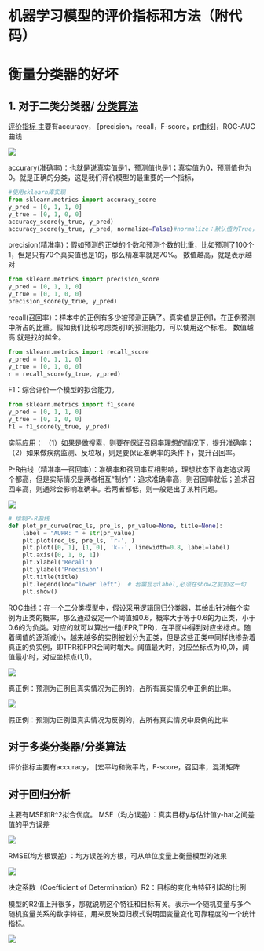 # 机器学习模型的评价指标和方法（附代码）

# 衡量分类器的好坏

## 1. 对于二类分类器/ [分类算法](https://so.csdn.net/so/search?q=%E5%88%86%E7%B1%BB%E7%AE%97%E6%B3%95&spm=1001.2101.3001.7020)

[评价指标 ](https://so.csdn.net/so/search?q=%E8%AF%84%E4%BB%B7%E6%8C%87%E6%A0%87&spm=1001.2101.3001.7020)主要有accuracy， [precision，recall，F-score，pr曲线]，ROC-AUC曲线

![](https://fjjwhjwd3p.feishu.cn/space/api/box/stream/download/asynccode/?code=ZTc3ZWYyNTU0M2Q0N2VmZTcxNzU4YzJmNzNkMGNjMGVfeWI1bTdNUUh0T1JySmtlbEFER2lHZjhhRjNmdm1xWElfVG9rZW46Ym94Y25JMndiaXM1Q3BhazNGNHRHMkVhb01wXzE2NjY2NjE3NDg6MTY2NjY2NTM0OF9WNA)

accurary(准确率)：也就是说真实值是1，预测值也是1；真实值为0，预测值也为0。就是正确的分类，这是我们评价模型的最重要的一个指标，

```Python
#使用sklearn库实现
from sklearn.metrics import accuracy_score
y_pred = [0, 1, 1, 0]
y_true = [0, 1, 0, 0]
accuracy_score(y_true, y_pred)
accuracy_score(y_true, y_pred, normalize=False)#normalize：默认值为True，返回正确分类的比例；如果为False，返回正确分类的样本数
```

precision(精准率)：假如预测的正类的个数和预测个数的比重，比如预测了100个1，但是只有70个真实值也是1的，那么精准率就是70%。 数值越高，就是表示越对

```Python
from sklearn.metrics import precision_score
y_pred = [0, 1, 1, 0]
y_true = [0, 1, 0, 0]
precision_score(y_true, y_pred)
```

recall(召回率）：样本中的正例有多少被预测正确了。真实值是正例1，在正例预测中所占的比重。假如我们比较考虑类别1的预测能力，可以使用这个标准。 数值越高 就是找的越全。

```Python
from sklearn.metrics import recall_score
y_pred = [0, 1, 1, 0]
y_true = [0, 1, 0, 0]
r = recall_score(y_true, y_pred)
```

F1：综合评价一个模型的拟合能力。

```Python
from sklearn.metrics import f1_score
y_pred = [0, 1, 1, 0]
y_true = [0, 1, 0, 0]
f1 = f1_score(y_true, y_pred)
```

实际应用：
（1）如果是做搜索，则要在保证召回率理想的情况下，提升准确率；
（2）如果做疾病监测、反垃圾，则是要保证准确率的条件下，提升召回率。

P-R曲线（精准率—召回率）：准确率和召回率互相影响，理想状态下肯定追求两个都高，但是实际情况是两者相互“制约”：追求准确率高，则召回率就低；追求召回率高，则通常会影响准确率。若两者都低，则一般是出了某种问题。

![](https://fjjwhjwd3p.feishu.cn/space/api/box/stream/download/asynccode/?code=NDAzOTUyMTQzNTA5Yjc2YzUyNTQ0YWJjZmI2Mzk2OTdfTE9MQzFFOVdkRTBwclpSaU5yUGxyVmNHcURwdFE2blhfVG9rZW46Ym94Y24wdTJMMFlUTzgzazE3WkNzQUZQakFlXzE2NjY2NjE3NDg6MTY2NjY2NTM0OF9WNA)

```Python
# 绘制P-R曲线
def plot_pr_curve(rec_ls, pre_ls, pr_value=None, title=None):
    label = "AUPR: " + str(pr_value)
    plt.plot(rec_ls, pre_ls, 'r-', )
    plt.plot([0, 1], [1, 0], 'k--', linewidth=0.8, label=label)
    plt.axis([0, 1, 0, 1])
    plt.xlabel('Recall')
    plt.ylabel('Precision')
    plt.title(title)
    plt.legend(loc="lower left")  # 若需显示label,必须在show之前加这一句
    plt.show()
```

ROC曲线：在一个二分类模型中，假设采用逻辑回归分类器，其给出针对每个实例为正类的概率，那么通过设定一个阈值如0.6，概率大于等于0.6的为正类，小于0.6的为负类。对应的就可以算出一组(FPR,TPR)，在平面中得到对应坐标点。随着阈值的逐渐减小，越来越多的实例被划分为正类，但是这些正类中同样也掺杂着真正的负实例，即TPR和FPR会同时增大。阈值最大时，对应坐标点为(0,0)，阈值最小时，对应坐标点(1,1)。

![](https://fjjwhjwd3p.feishu.cn/space/api/box/stream/download/asynccode/?code=YzFjMTYwZjMzYTY2ZGE2M2U5Y2MxYjBjZjA1OTEwZGNfMGdzM2dXcGtISDcyTVhxUkt5TVQyYzlsa1JyOXRpc0NfVG9rZW46Ym94Y25tOE11bVd0cG53dGEzQlVHQWdTc3JiXzE2NjY2NjE3NDg6MTY2NjY2NTM0OF9WNA)

真正例：预测为正例且真实情况为正例的，占所有真实情况中正例的比率。

![](https://fjjwhjwd3p.feishu.cn/space/api/box/stream/download/asynccode/?code=YzEyMDg5OTcxZmM3YzUyNTk3ZTNkMTFiYjdlNGYyYjVfa25rcFhEaGYzYzFiQk9KVXN6SldkSmlBYVMyV09iYlRfVG9rZW46Ym94Y25nam9WS0ROcjhUMFdIY1dKdUFVaXhoXzE2NjY2NjE3NDg6MTY2NjY2NTM0OF9WNA)

假正例：预测为正例但真实情况为反例的，占所有真实情况中反例的比率

## 对于多类分类器/分类算法

评价指标主要有accuracy， [宏平均和微平均，F-score，召回率，混淆矩阵

## 对于回归分析

主要有MSE和R^2拟合优度。
MSE（均方误差）：真实目标y与估计值y-hat之间差值的平方误差

![](https://fjjwhjwd3p.feishu.cn/space/api/box/stream/download/asynccode/?code=YjkxYTA3YmJjOTIxNGRiMTlmZDc3ZGJmNzdhOTg3OGRfa0hFVmowYWF4WFdrMThWUUx4OFVpRWNDRk0xTk5xRUpfVG9rZW46Ym94Y25IZkUzQWt4YXlCcjRScUVEUHYyY3RkXzE2NjY2NjE3NDg6MTY2NjY2NTM0OF9WNA)

RMSE(均方根误差) ：均方误差的方根，可从单位度量上衡量模型的效果

![](https://fjjwhjwd3p.feishu.cn/space/api/box/stream/download/asynccode/?code=ZjUyYzlmMjRjMGVmMGEyZTBmMGI0YjE3OTNhZGViMzhfZkpRbWI1emxwQXhLaHNvNk5hZDBFWmJRVnFFMlB6dzFfVG9rZW46Ym94Y25JalpNNjJ4RTZrd1pVR3FhdUJtYjhkXzE2NjY2NjE3NDg6MTY2NjY2NTM0OF9WNA)

决定系数（Coefficient of Determination）R2：目标的变化由特征引起的比例

模型的R2值上升很多，那就说明这个特征和目标有关。表示一个随机变量与多个随机变量关系的数字特征，用来反映回归模式说明因变量变化可靠程度的一个统计指标。

![](https://fjjwhjwd3p.feishu.cn/space/api/box/stream/download/asynccode/?code=ZGQwZDMyZDg5Yzc1NjIwMzMxNTA3YTNkMmRjMThjZTBfZzlVUGcxaDBVR1NDSFdTYzZCaGNzMnA4cDNMSXpIelVfVG9rZW46Ym94Y24xcFFHcGhhSGJTUW1ZdjM1TFY0d0xkXzE2NjY2NjE3NDg6MTY2NjY2NTM0OF9WNA)
